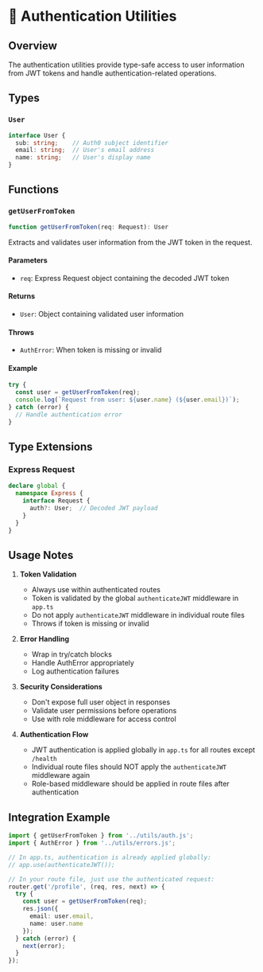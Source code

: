 # 🔐 Authentication Utilities

## Overview
The authentication utilities provide type-safe access to user information from JWT tokens and handle authentication-related operations.

## Types

### `User`
```typescript
interface User {
  sub: string;    // Auth0 subject identifier
  email: string;  // User's email address
  name: string;   // User's display name
}
```

## Functions

### `getUserFromToken`
```typescript
function getUserFromToken(req: Request): User
```

Extracts and validates user information from the JWT token in the request.

#### Parameters
- `req`: Express Request object containing the decoded JWT token

#### Returns
- `User`: Object containing validated user information

#### Throws
- `AuthError`: When token is missing or invalid

#### Example
```typescript
try {
  const user = getUserFromToken(req);
  console.log(`Request from user: ${user.name} (${user.email})`);
} catch (error) {
  // Handle authentication error
}
```

## Type Extensions

### Express Request
```typescript
declare global {
  namespace Express {
    interface Request {
      auth?: User;  // Decoded JWT payload
    }
  }
}
```

## Usage Notes

1. **Token Validation**
   - Always use within authenticated routes
   - Token is validated by the global `authenticateJWT` middleware in `app.ts`
   - Do not apply `authenticateJWT` middleware in individual route files
   - Throws if token is missing or invalid

2. **Error Handling**
   - Wrap in try/catch blocks
   - Handle AuthError appropriately
   - Log authentication failures

3. **Security Considerations**
   - Don't expose full user object in responses
   - Validate user permissions before operations
   - Use with role middleware for access control

4. **Authentication Flow**
   - JWT authentication is applied globally in `app.ts` for all routes except `/health`
   - Individual route files should NOT apply the `authenticateJWT` middleware again
   - Role-based middleware should be applied in route files after authentication

## Integration Example
```typescript
import { getUserFromToken } from '../utils/auth.js';
import { AuthError } from '../utils/errors.js';

// In app.ts, authentication is already applied globally:
// app.use(authenticateJWT());

// In your route file, just use the authenticated request:
router.get('/profile', (req, res, next) => {
  try {
    const user = getUserFromToken(req);
    res.json({
      email: user.email,
      name: user.name
    });
  } catch (error) {
    next(error);
  }
});
```